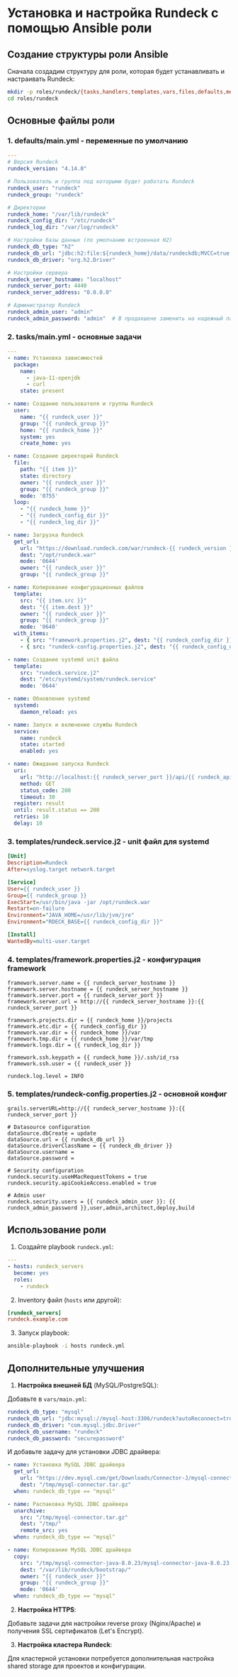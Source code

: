 # Установка и настройка Rundeck с помощью Ansible роли

## Создание структуры роли Ansible

Сначала создадим структуру для роли, которая будет устанавливать и настраивать Rundeck:

```bash
mkdir -p roles/rundeck/{tasks,handlers,templates,vars,files,defaults,meta}
cd roles/rundeck
```

## Основные файлы роли

### 1. defaults/main.yml - переменные по умолчанию

```yaml
---
# Версия Rundeck
rundeck_version: "4.14.0"

# Пользователь и группа под которыми будет работать Rundeck
rundeck_user: "rundeck"
rundeck_group: "rundeck"

# Директории
rundeck_home: "/var/lib/rundeck"
rundeck_config_dir: "/etc/rundeck"
rundeck_log_dir: "/var/log/rundeck"

# Настройки базы данных (по умолчанию встроенная H2)
rundeck_db_type: "h2"
rundeck_db_url: "jdbc:h2:file:${rundeck_home}/data/rundeckdb;MVCC=true;TRACE_LEVEL_FILE=0"
rundeck_db_driver: "org.h2.Driver"

# Настройки сервера
rundeck_server_hostname: "localhost"
rundeck_server_port: 4440
rundeck_server_address: "0.0.0.0"

# Администратор Rundeck
rundeck_admin_user: "admin"
rundeck_admin_password: "admin"  # В продакшене заменить на надежный пароль!
```

### 2. tasks/main.yml - основные задачи

```yaml
---
- name: Установка зависимостей
  package:
    name:
      - java-11-openjdk
      - curl
    state: present

- name: Создание пользователя и группы Rundeck
  user:
    name: "{{ rundeck_user }}"
    group: "{{ rundeck_group }}"
    home: "{{ rundeck_home }}"
    system: yes
    create_home: yes

- name: Создание директорий Rundeck
  file:
    path: "{{ item }}"
    state: directory
    owner: "{{ rundeck_user }}"
    group: "{{ rundeck_group }}"
    mode: '0755'
  loop:
    - "{{ rundeck_home }}"
    - "{{ rundeck_config_dir }}"
    - "{{ rundeck_log_dir }}"

- name: Загрузка Rundeck
  get_url:
    url: "https://download.rundeck.com/war/rundeck-{{ rundeck_version }}.war"
    dest: "/opt/rundeck.war"
    mode: '0644'
    owner: "{{ rundeck_user }}"
    group: "{{ rundeck_group }}"

- name: Копирование конфигурационных файлов
  template:
    src: "{{ item.src }}"
    dest: "{{ item.dest }}"
    owner: "{{ rundeck_user }}"
    group: "{{ rundeck_group }}"
    mode: '0640'
  with_items:
    - { src: "framework.properties.j2", dest: "{{ rundeck_config_dir }}/framework.properties" }
    - { src: "rundeck-config.properties.j2", dest: "{{ rundeck_config_dir }}/rundeck-config.properties" }

- name: Создание systemd unit файла
  template:
    src: "rundeck.service.j2"
    dest: "/etc/systemd/system/rundeck.service"
    mode: '0644'

- name: Обновление systemd
  systemd:
    daemon_reload: yes

- name: Запуск и включение службы Rundeck
  service:
    name: rundeck
    state: started
    enabled: yes

- name: Ожидание запуска Rundeck
  uri:
    url: "http://localhost:{{ rundeck_server_port }}/api/{{ rundeck_api_version }}/system/info"
    method: GET
    status_code: 200
    timeout: 30
  register: result
  until: result.status == 200
  retries: 10
  delay: 10
```

### 3. templates/rundeck.service.j2 - unit файл для systemd

```ini
[Unit]
Description=Rundeck
After=syslog.target network.target

[Service]
User={{ rundeck_user }}
Group={{ rundeck_group }}
ExecStart=/usr/bin/java -jar /opt/rundeck.war
Restart=on-failure
Environment="JAVA_HOME=/usr/lib/jvm/jre"
Environment="RDECK_BASE={{ rundeck_config_dir }}"

[Install]
WantedBy=multi-user.target
```

### 4. templates/framework.properties.j2 - конфигурация framework

```properties
framework.server.name = {{ rundeck_server_hostname }}
framework.server.hostname = {{ rundeck_server_hostname }}
framework.server.port = {{ rundeck_server_port }}
framework.server.url = http://{{ rundeck_server_hostname }}:{{ rundeck_server_port }}

framework.projects.dir = {{ rundeck_home }}/projects
framework.etc.dir = {{ rundeck_config_dir }}
framework.var.dir = {{ rundeck_home }}/var
framework.tmp.dir = {{ rundeck_home }}/var/tmp
framework.logs.dir = {{ rundeck_log_dir }}

framework.ssh.keypath = {{ rundeck_home }}/.ssh/id_rsa
framework.ssh.user = {{ rundeck_user }}

rundeck.log.level = INFO
```

### 5. templates/rundeck-config.properties.j2 - основной конфиг

```properties
grails.serverURL=http://{{ rundeck_server_hostname }}:{{ rundeck_server_port }}

# Datasource configuration
dataSource.dbCreate = update
dataSource.url = {{ rundeck_db_url }}
dataSource.driverClassName = {{ rundeck_db_driver }}
dataSource.username = 
dataSource.password = 

# Security configuration
rundeck.security.useHMacRequestTokens = true
rundeck.security.apiCookieAccess.enabled = true

# Admin user
rundeck.security.users = {{ rundeck_admin_user }}: {{ rundeck_admin_password }},user,admin,architect,deploy,build
```

## Использование роли

1. Создайте playbook `rundeck.yml`:

```yaml
---
- hosts: rundeck_servers
  become: yes
  roles:
    - rundeck
```

2. Inventory файл (`hosts` или другой):

```ini
[rundeck_servers]
rundeck.example.com
```

3. Запуск playbook:

```bash
ansible-playbook -i hosts rundeck.yml
```

## Дополнительные улучшения

1. **Настройка внешней БД** (MySQL/PostgreSQL):

Добавьте в `vars/main.yml`:

```yaml
rundeck_db_type: "mysql"
rundeck_db_url: "jdbc:mysql://mysql-host:3306/rundeck?autoReconnect=true&useSSL=false"
rundeck_db_driver: "com.mysql.jdbc.Driver"
rundeck_db_username: "rundeck"
rundeck_db_password: "securepassword"
```

И добавьте задачу для установки JDBC драйвера:

```yaml
- name: Установка MySQL JDBC драйвера
  get_url:
    url: "https://dev.mysql.com/get/Downloads/Connector-J/mysql-connector-java-8.0.23.tar.gz"
    dest: "/tmp/mysql-connector.tar.gz"
  when: rundeck_db_type == "mysql"

- name: Распаковка MySQL JDBC драйвера
  unarchive:
    src: "/tmp/mysql-connector.tar.gz"
    dest: "/tmp/"
    remote_src: yes
  when: rundeck_db_type == "mysql"

- name: Копирование MySQL JDBC драйвера
  copy:
    src: "/tmp/mysql-connector-java-8.0.23/mysql-connector-java-8.0.23.jar"
    dest: "/var/lib/rundeck/bootstrap/"
    owner: "{{ rundeck_user }}"
    group: "{{ rundeck_group }}"
    mode: '0644'
  when: rundeck_db_type == "mysql"
```

2. **Настройка HTTPS**:

Добавьте задачи для настройки reverse proxy (Nginx/Apache) и получения SSL сертификатов (Let's Encrypt).

3. **Настройка кластера Rundeck**:

Для кластерной установки потребуется дополнительная настройка shared storage для проектов и конфигурации.